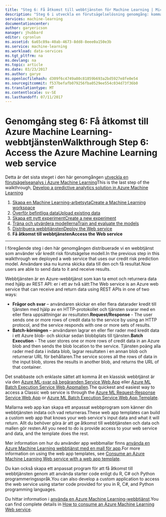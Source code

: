 ```yaml
---
title: "Steg 6: Få åtkomst till webbtjänsten för Machine Learning | Microsoft Docs"
description: "Steg 6 i utveckla en förutsägelselösning genomgång: komma åt en aktiva Azure Machine Learning-webbtjänst."
services: machine-learning
documentationcenter: 
author: garyericson
manager: jhubbard
editor: cgronlun
ms.assetid: 6a65c89a-40ab-4673-8dd8-8eee0a150e3b
ms.service: machine-learning
ms.workload: data-services
ms.tgt_pltfrm: na
ms.devlang: na
ms.topic: article
ms.date: 03/23/2017
ms.author: garye
ms.openlocfilehash: d309f6c4749a80c81859b693a2bd5927e8fe0e54
ms.sourcegitcommit: f537befafb079256fba0529ee554c034d73f36b0
ms.translationtype: MT
ms.contentlocale: sv-SE
ms.lasthandoff: 07/11/2017
---
```

# <a name="walkthrough-step-6-access-the-azure-machine-learning-web-service"></a><span data-ttu-id="86f3d-103">Genomgång steg 6: Få åtkomst till Azure Machine Learning-webbtjänsten</span><span class="sxs-lookup"><span data-stu-id="86f3d-103">Walkthrough Step 6: Access the Azure Machine Learning web service</span></span>

<span data-ttu-id="86f3d-104">Detta är det sista steget i den här genomgången [utveckla en förutsägelseanalys i Azure Machine Learning](machine-learning-walkthrough-develop-predictive-solution.md)</span><span class="sxs-lookup"><span data-stu-id="86f3d-104">This is the last step of the walkthrough, [Develop a predictive analytics solution in Azure Machine Learning](machine-learning-walkthrough-develop-predictive-solution.md)</span></span>

1. [<span data-ttu-id="86f3d-105">Skapa en Machine Learning-arbetsyta</span><span class="sxs-lookup"><span data-stu-id="86f3d-105">Create a Machine Learning workspace</span></span>](machine-learning-walkthrough-1-create-ml-workspace.md)
2. [<span data-ttu-id="86f3d-106">Överför befintliga data</span><span class="sxs-lookup"><span data-stu-id="86f3d-106">Upload existing data</span></span>](machine-learning-walkthrough-2-upload-data.md)
3. [<span data-ttu-id="86f3d-107">Skapa ett nytt experiment</span><span class="sxs-lookup"><span data-stu-id="86f3d-107">Create a new experiment</span></span>](machine-learning-walkthrough-3-create-new-experiment.md)
4. [<span data-ttu-id="86f3d-108">Träna och utvärdera modellerna</span><span class="sxs-lookup"><span data-stu-id="86f3d-108">Train and evaluate the models</span></span>](machine-learning-walkthrough-4-train-and-evaluate-models.md)
5. [<span data-ttu-id="86f3d-109">Distribuera webbtjänsten</span><span class="sxs-lookup"><span data-stu-id="86f3d-109">Deploy the Web service</span></span>](machine-learning-walkthrough-5-publish-web-service.md)
6. <span data-ttu-id="86f3d-110">**Få åtkomst till webbtjänsten**</span><span class="sxs-lookup"><span data-stu-id="86f3d-110">**Access the Web service**</span></span>

- - -
<span data-ttu-id="86f3d-111">I föregående steg i den här genomgången distribuerade vi en webbtjänst som använder vår kredit risk förutsägelse modell.</span><span class="sxs-lookup"><span data-stu-id="86f3d-111">In the previous step in this walkthrough we deployed a web service that uses our credit risk prediction model.</span></span> <span data-ttu-id="86f3d-112">Användare ska nu kunna skicka data till den och få resultat.</span><span class="sxs-lookup"><span data-stu-id="86f3d-112">Now users are able to send data to it and receive results.</span></span> 

<span data-ttu-id="86f3d-113">Webbtjänsten är en Azure-webbtjänst som kan ta emot och returnera data med hjälp av REST API: er i ett av två sätt:</span><span class="sxs-lookup"><span data-stu-id="86f3d-113">The Web service is an Azure web service that can receive and return data using REST APIs in one of two ways:</span></span>  

* <span data-ttu-id="86f3d-114">**Frågor och svar** – användaren skickar en eller flera datarader kredit till tjänsten med hjälp av en HTTP-protokollet och tjänsten svarar med en eller flera uppsättningar av resultaten.</span><span class="sxs-lookup"><span data-stu-id="86f3d-114">**Request/Response** - The user sends one or more rows of credit data to the service by using an HTTP protocol, and the service responds with one or more sets of results.</span></span>
* <span data-ttu-id="86f3d-115">**Batch-körningen** – användaren lagrar en eller fler rader med kredit data i ett Azure blob- och skickar sedan blobbplats till tjänsten.</span><span class="sxs-lookup"><span data-stu-id="86f3d-115">**Batch Execution** - The user stores one or more rows of credit data in an Azure blob and then sends the blob location to the service.</span></span> <span data-ttu-id="86f3d-116">Tjänsten poäng alla rader med data i indata blob, lagrar resultaten i en annan blob och returnerar URL för behållaren.</span><span class="sxs-lookup"><span data-stu-id="86f3d-116">The service scores all the rows of data in the input blob, stores the results in another blob, and returns the URL of that container.</span></span>  

<span data-ttu-id="86f3d-117">Det snabbaste och enklaste sättet att komma åt en klassisk webbtjänst är via den [Azure ML-svar på begäranden Service Web App](https://azure.microsoft.com/marketplace/partners/microsoft/azuremlaspnettemplateforrrs/) eller [Azure ML Batch Execution Service Web Appmallen](https://azure.microsoft.com/marketplace/partners/microsoft/azuremlbeswebapptemplate/).</span><span class="sxs-lookup"><span data-stu-id="86f3d-117">The quickest and easiest way to access a Classic web service is through the [Azure ML Request-Response Service Web App](https://azure.microsoft.com/marketplace/partners/microsoft/azuremlaspnettemplateforrrs/) or [Azure ML Batch Execution Service Web App Template](https://azure.microsoft.com/marketplace/partners/microsoft/azuremlbeswebapptemplate/).</span></span>

<span data-ttu-id="86f3d-118">Mallarna web app kan skapa ett anpassat webbprogram som känner din webbtjänsten indata och vad returneras.</span><span class="sxs-lookup"><span data-stu-id="86f3d-118">These web app templates can build a custom web app that knows your web service's input data and what it will return.</span></span> <span data-ttu-id="86f3d-119">Allt du behöver göra är att ge åtkomst till webbtjänsten och data och mallen gör resten.</span><span class="sxs-lookup"><span data-stu-id="86f3d-119">All you need to do is provide access to your web service and data, and the template does the rest.</span></span>

<span data-ttu-id="86f3d-120">Mer information om hur du använder app webbmallar finns [använda en Azure Machine Learning webbtjänst med en mall för app](machine-learning-consume-web-service-with-web-app-template.md).</span><span class="sxs-lookup"><span data-stu-id="86f3d-120">For more information on using the web app templates, see [Consume an Azure Machine Learning Web service with a web app template](machine-learning-consume-web-service-with-web-app-template.md).</span></span>

<span data-ttu-id="86f3d-121">Du kan också skapa ett anpassat program för att få åtkomst till webbtjänsten genom att använda starter code enligt du R, C# och Python programmeringsspråk.</span><span class="sxs-lookup"><span data-stu-id="86f3d-121">You can also develop a custom application to access the web service using starter code provided for you in R, C#, and Python programming languages.</span></span>

<span data-ttu-id="86f3d-122">Du hittar information i [använda en Azure Machine Learning-webbtjänst](machine-learning-consume-web-services.md).</span><span class="sxs-lookup"><span data-stu-id="86f3d-122">You can find complete details in [How to consume an Azure Machine Learning Web service](machine-learning-consume-web-services.md).</span></span>

